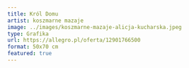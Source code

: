 ```yaml
---
title: Król Domu
artist: koszmarne mazaje
image: ../images/koszmarne-mazaje-alicja-kucharska.jpeg
type: Grafika
url: https://allegro.pl/oferta/12901766500
format: 50x70 cm
featured: true
---
```

